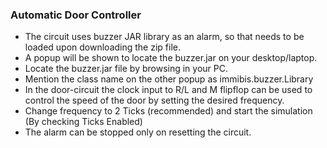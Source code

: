 ### Automatic Door Controller
- The circuit uses buzzer JAR library as an alarm, so that needs to be loaded upon downloading the zip file.
- A popup will be shown to locate the buzzer.jar on your desktop/laptop.
- Locate the buzzer.jar file by browsing in your PC.
- Mention the class name on the other popup as immibis.buzzer.Library
- In the door-circuit the clock input to R/L and M flipflop can be used to control the speed of the door by setting the desired frequency.
- Change frequency to 2 Ticks (recommended) and start the simulation (By checking Ticks Enabled)
- The alarm can be stopped only on resetting the circuit.
